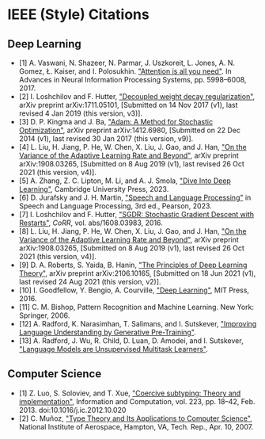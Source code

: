 # IEEE (Style) Citations

## Deep Learning

-   [1] A. Vaswani, N. Shazeer, N. Parmar, J. Uszkoreit, L. Jones, A. N. Gomez,
    Ł. Kaiser, and I. Polosukhin.
    ["Attention is all you need"](https://arxiv.org/abs/1706.03762). In Advances
    in Neural Information Processing Systems, pp. 5998–6008, 2017.
-   [2] I. Loshchilov and F. Hutter,
    ["Decoupled weight decay regularization"](https://arxiv.org/abs/1711.05101),
    arXiv preprint arXiv:1711.05101, [Submitted on 14 Nov 2017 (v1), last
    revised 4 Jan 2019 (this version, v3)].
-   [3] D. P. Kingma and J. Ba,
    ["Adam: A Method for Stochastic Optimization"](https://arxiv.org/abs/1412.6980),
    arXiv preprint arXiv:1412.6980, [Submitted on 22 Dec 2014 (v1), last revised
    30 Jan 2017 (this version, v9)].
-   [4] L. Liu, H. Jiang, P. He, W. Chen, X. Liu, J. Gao, and J. Han,
    ["On the Variance of the Adaptive Learning Rate and Beyond"](https://arxiv.org/abs/1908.03265),
    arXiv preprint arXiv:1908.03265, [Submitted on 8 Aug 2019 (v1), last revised
    26 Oct 2021 (this version, v4)].
-   [5] A. Zhang, Z. C. Lipton, M. Li, and A. J. Smola,
    ["Dive Into Deep Learning"](https://d2l.ai), Cambridge University
    Press, 2023.
-   [6] D. Jurafsky and J. H. Martin,
    ["Speech and Language Processing"](https://web.stanford.edu/~jurafsky/slp3)
    in Speech and Language Processing, 3rd ed., Pearson, 2023.
-   [7] I. Loshchilov and F. Hutter,
    ["SGDR: Stochastic Gradient Descent with Restarts"](http://arxiv.org/abs/1608.03983),
    _CoRR_, vol. abs/1608.03983, 2016.
-   [8] L. Liu, H. Jiang, P. He, W. Chen, X. Liu, J. Gao, and J. Han,
    ["On the Variance of the Adaptive Learning Rate and Beyond"](https://arxiv.org/abs/1908.03265),
    arXiv preprint arXiv:1908.03265, [Submitted on 8 Aug 2019 (v1), last revised
    26 Oct 2021 (this version, v4)].
-   [9] D. A. Roberts, S. Yaida, B. Hanin,
    ["The Principles of Deep Learning Theory"](https://arxiv.org/abs/2106.10165),
    arXiv preprint arXiv:2106.10165, [Submitted on 18 Jun 2021 (v1), last
    revised 24 Aug 2021 (this version, v2)].
-   [10] I. Goodfellow, Y. Bengio, A. Courville,
    ["Deep Learning"](http://www.deeplearningbook.org/), MIT Press, 2016.
-   [11] C. M. Bishop, Pattern Recognition and Machine Learning. New York:
    Springer, 2006.
-   [12] A. Radford, K. Narasimhan, T. Salimans, and I. Sutskever,
    ["Improving Language Understanding by Generative Pre-Training"](https://s3-us-west-2.amazonaws.com/openai-assets/research-covers/language-unsupervised/language_understanding_paper.pdf).
-   [13] A. Radford, J. Wu, R. Child, D. Luan, D. Amodei, and I. Sutskever,
    ["Language Models are Unsupervised Multitask Learners"](https://d4mucfpksywv.cloudfront.net/better-language-models/language_models_are_unsupervised_multitask_learners.pdf).

## Computer Science

-   [1] Z. Luo, S. Soloviev, and T. Xue,
    ["Coercive subtyping: Theory and implementation"](https://www.sciencedirect.com/science/article/pii/S0890540112001757),
    Information and Computation, vol. 223, pp. 18–42, Feb. 2013.
    doi:10.1016/j.ic.2012.10.020
-   [2] C. Muñoz,
    ["Type Theory and Its Applications to Computer Science"](https://shemesh.larc.nasa.gov/fm/papers/ICASE1999-QNews.pdf),
    National Institute of Aerospace, Hampton, VA, Tech. Rep., Apr. 10, 2007.
